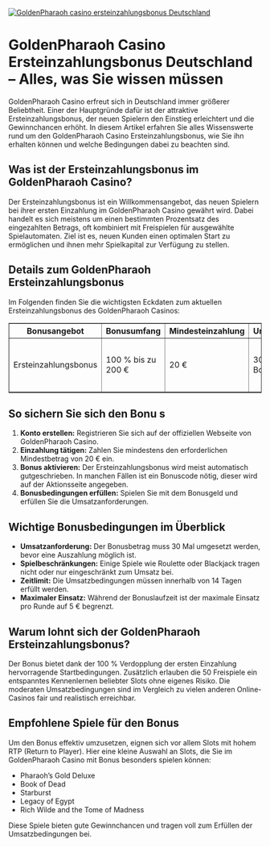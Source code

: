[![GoldenPharaoh casino ersteinzahlungsbonus Deutschland](https://123-caf.pages.dev/gitsignup.png)](https://vrmoo.ru/Bt82HjjY)

<h1>GoldenPharaoh Casino Ersteinzahlungsbonus Deutschland – Alles, was Sie wissen müssen</h1>  <p>GoldenPharaoh Casino erfreut sich in Deutschland immer größerer Beliebtheit. Einer der Hauptgründe dafür ist der attraktive Ersteinzahlungsbonus, der neuen Spielern den Einstieg erleichtert und die Gewinnchancen erhöht. In diesem Artikel erfahren Sie alles Wissenswerte rund um den GoldenPharaoh Casino Ersteinzahlungsbonus, wie Sie ihn erhalten können und welche Bedingungen dabei zu beachten sind.</p>  <h2>Was ist der Ersteinzahlungsbonus im GoldenPharaoh Casino?</h2>  <p>Der Ersteinzahlungsbonus ist ein Willkommensangebot, das neuen Spielern bei ihrer ersten Einzahlung im GoldenPharaoh Casino gewährt wird. Dabei handelt es sich meistens um einen bestimmten Prozentsatz des eingezahlten Betrags, oft kombiniert mit Freispielen für ausgewählte Spielautomaten. Ziel ist es, neuen Kunden einen optimalen Start zu ermöglichen und ihnen mehr Spielkapital zur Verfügung zu stellen.</p>  <h2>Details zum GoldenPharaoh Ersteinzahlungsbonus</h2>  <p>Im Folgenden finden Sie die wichtigsten Eckdaten zum aktuellen Ersteinzahlungsbonus des GoldenPharaoh Casinos:</p>  <table border="1" cellpadding="8" cellspacing="0" style="border-collapse: collapse; width: 100%; max-width: 600px;"> <thead> <tr> <th>Bonusangebot</th> <th>Bonusumfang</th> <th>Mindesteinzahlung</th> <th>Umsatzbedingungen</th> <th>Freispiele</th> </tr> </thead> <tbody> <tr> <td>Ersteinzahlungsbonus</td> <td>100 % bis zu 200 €</td> <td>20 €</td> <td>30-facher Bonusumsatz</td> <td>50 Freispiele an "Pharaoh's Gold"</td> </tr> </tbody> </table>  <h2>So sichern Sie sich den Bonu s</h2>  <ol> <li><strong>Konto erstellen:</strong> Registrieren Sie sich auf der offiziellen Webseite von GoldenPharaoh Casino.</li> <li><strong>Einzahlung tätigen:</strong> Zahlen Sie mindestens den erforderlichen Mindestbetrag von 20 € ein.</li> <li><strong>Bonus aktivieren:</strong> Der Ersteinzahlungsbonus wird meist automatisch gutgeschrieben. In manchen Fällen ist ein Bonuscode nötig, dieser wird auf der Aktionsseite angegeben.</li> <li><strong>Bonusbedingungen erfüllen:</strong> Spielen Sie mit dem Bonusgeld und erfüllen Sie die Umsatzanforderungen.</li> </ol>  <h2>Wichtige Bonusbedingungen im Überblick</h2>  <ul> <li><strong>Umsatzanforderung:</strong> Der Bonusbetrag muss 30 Mal umgesetzt werden, bevor eine Auszahlung möglich ist.</li> <li><strong>Spielbeschränkungen:</strong> Einige Spiele wie Roulette oder Blackjack tragen nicht oder nur eingeschränkt zum Umsatz bei.</li> <li><strong>Zeitlimit:</strong> Die Umsatzbedingungen müssen innerhalb von 14 Tagen erfüllt werden.</li> <li><strong>Maximaler Einsatz:</strong> Während der Bonuslaufzeit ist der maximale Einsatz pro Runde auf 5 € begrenzt.</li> </ul>  <h2>Warum lohnt sich der GoldenPharaoh Ersteinzahlungsbonus?</h2>  <p>Der Bonus bietet dank der 100 % Verdopplung der ersten Einzahlung hervorragende Startbedingungen. Zusätzlich erlauben die 50 Freispiele ein entspanntes Kennenlernen beliebter Slots ohne eigenes Risiko. Die moderaten Umsatzbedingungen sind im Vergleich zu vielen anderen Online-Casinos fair und realistisch erreichbar.</p>  <h2>Empfohlene Spiele für den Bonus</h2>  <p>Um den Bonus effektiv umzusetzen, eignen sich vor allem Slots mit hohem RTP (Return to Player). Hier eine kleine Auswahl an Slots, die Sie im GoldenPharaoh Casino mit Bonus besonders spielen können:</p>  <ul> <li>Pharaoh’s Gold Deluxe</li> <li>Book of Dead</li> <li>Starburst</li> <li>Legacy of Egypt</li> <li>Rich Wilde and the Tome of Madness</li> </ul>  <p>Diese Spiele bieten gute Gewinnchancen und tragen voll zum Erfüllen der Umsatzbedingungen bei.</p>